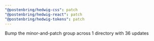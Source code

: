 ```yaml
---
"@postenbring/hedwig-css": patch
"@postenbring/hedwig-react": patch
"@postenbring/hedwig-tokens": patch
---
```


Bump the minor-and-patch group across 1 directory with 36 updates
